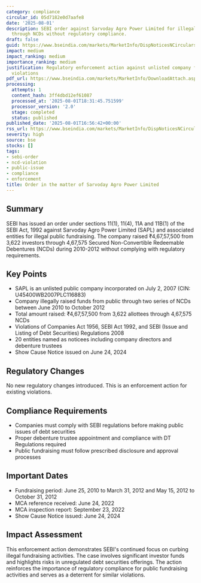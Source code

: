 ```yaml
---
category: compliance
circular_id: 05d7182e0d7aafe8
date: '2025-08-01'
description: SEBI order against Sarvoday Agro Power Limited for illegal public fundraising
  through NCDs without regulatory compliance.
draft: false
guid: https://www.bseindia.com/markets/MarketInfo/DispNoticesNCirculars.aspx?Noticeid={9303BE9C-6829-49C3-942A-70A03F9662C2}&noticeno=20250801-78&dt=08/01/2025&icount=78&totcount=80&flag=0
impact: medium
impact_ranking: medium
importance_ranking: medium
justification: Regulatory enforcement action against unlisted company for fundraising
  violations
pdf_url: https://www.bseindia.com/markets/MarketInfo/DownloadAttach.aspx?id=20250801-78&attachedId=2b1bc540-0867-46b8-8edc-b6b687f003e6
processing:
  attempts: 1
  content_hash: 3ff4dbd12ef61087
  processed_at: '2025-08-01T18:31:45.751599'
  processor_version: '2.0'
  stage: completed
  status: published
published_date: '2025-08-01T16:56:42+00:00'
rss_url: https://www.bseindia.com/markets/MarketInfo/DispNoticesNCirculars.aspx?Noticeid={9303BE9C-6829-49C3-942A-70A03F9662C2}&noticeno=20250801-78&dt=08/01/2025&icount=78&totcount=80&flag=0
severity: high
source: bse
stocks: []
tags:
- sebi-order
- ncd-violation
- public-issue
- compliance
- enforcement
title: Order in the matter of Sarvoday Agro Power Limited
---
```


## Summary

SEBI has issued an order under sections 11(1), 11(4), 11A and 11B(1) of the SEBI Act, 1992 against Sarvoday Agro Power Limited (SAPL) and associated entities for illegal public fundraising. The company raised ₹4,67,57,500 from 3,622 investors through 4,67,575 Secured Non-Convertible Redeemable Debentures (NCDs) during 2010-2012 without complying with regulatory requirements.

## Key Points

- SAPL is an unlisted public company incorporated on July 2, 2007 (CIN: U45400WB2007PLC116883)
- Company illegally raised funds from public through two series of NCDs between June 2010 to October 2012
- Total amount raised: ₹4,67,57,500 from 3,622 allottees through 4,67,575 NCDs
- Violations of Companies Act 1956, SEBI Act 1992, and SEBI (Issue and Listing of Debt Securities) Regulations 2008
- 20 entities named as noticees including company directors and debenture trustees
- Show Cause Notice issued on June 24, 2024

## Regulatory Changes

No new regulatory changes introduced. This is an enforcement action for existing violations.

## Compliance Requirements

- Companies must comply with SEBI regulations before making public issues of debt securities
- Proper debenture trustee appointment and compliance with DT Regulations required
- Public fundraising must follow prescribed disclosure and approval processes

## Important Dates

- Fundraising period: June 25, 2010 to March 31, 2012 and May 15, 2012 to October 31, 2012
- MCA reference received: June 24, 2022
- MCA inspection report: September 23, 2022
- Show Cause Notice issued: June 24, 2024

## Impact Assessment

This enforcement action demonstrates SEBI's continued focus on curbing illegal fundraising activities. The case involves significant investor funds and highlights risks in unregulated debt securities offerings. The action reinforces the importance of regulatory compliance for public fundraising activities and serves as a deterrent for similar violations.